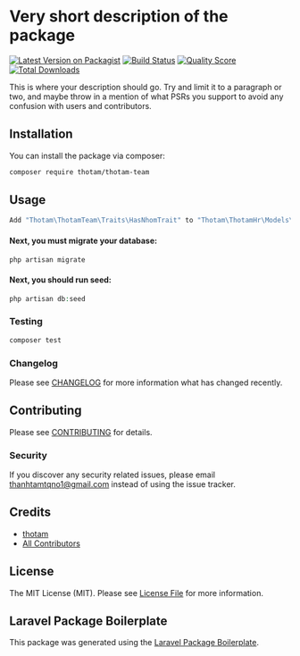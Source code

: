 # Very short description of the package

[![Latest Version on Packagist](https://img.shields.io/packagist/v/thotam/thotam-team.svg?style=flat-square)](https://packagist.org/packages/thotam/thotam-team)
[![Build Status](https://img.shields.io/travis/thotam/thotam-team/master.svg?style=flat-square)](https://travis-ci.org/thotam/thotam-team)
[![Quality Score](https://img.shields.io/scrutinizer/g/thotam/thotam-team.svg?style=flat-square)](https://scrutinizer-ci.com/g/thotam/thotam-team)
[![Total Downloads](https://img.shields.io/packagist/dt/thotam/thotam-team.svg?style=flat-square)](https://packagist.org/packages/thotam/thotam-team)

This is where your description should go. Try and limit it to a paragraph or two, and maybe throw in a mention of what PSRs you support to avoid any confusion with users and contributors.

## Installation

You can install the package via composer:

```bash
composer require thotam/thotam-team
```

## Usage

```php
Add "Thotam\ThotamTeam\Traits\HasNhomTrait" to "Thotam\ThotamHr\Models\HR" Models
```

#### Next, you must migrate your database:

```php
php artisan migrate
```

#### Next, you should run seed:

```php
php artisan db:seed
```

### Testing

```bash
composer test
```

### Changelog

Please see [CHANGELOG](CHANGELOG.md) for more information what has changed recently.

## Contributing

Please see [CONTRIBUTING](CONTRIBUTING.md) for details.

### Security

If you discover any security related issues, please email thanhtamtqno1@gmail.com instead of using the issue tracker.

## Credits

-   [thotam](https://github.com/thotam)
-   [All Contributors](../../contributors)

## License

The MIT License (MIT). Please see [License File](LICENSE.md) for more information.

## Laravel Package Boilerplate

This package was generated using the [Laravel Package Boilerplate](https://laravelpackageboilerplate.com).
